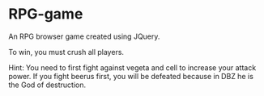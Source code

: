 # RPG-game
An RPG browser game created using JQuery.

To win, you must crush all players.

Hint: You need to first fight against vegeta and cell to  increase your attack power. If you fight beerus first, you will be defeated because in DBZ he is the God of destruction.

